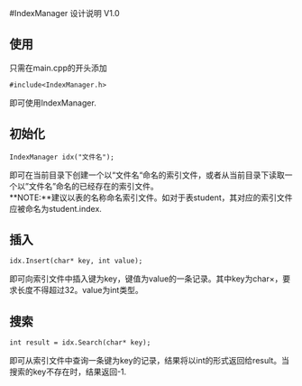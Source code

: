 #IndexManager 设计说明 V1.0

## 使用
只需在main.cpp的开头添加
```
#include<IndexManager.h>
```
即可使用IndexManager.

## 初始化
```
IndexManager idx("文件名");
```
即可在当前目录下创建一个以“文件名“命名的索引文件，或者从当前目录下读取一个以”文件名”命名的已经存在的索引文件。
<br>**NOTE:**建议以表的名称命名索引文件。如对于表student，其对应的索引文件应被命名为student.index.

## 插入
```
idx.Insert(char* key, int value);
```
即可向索引文件中插入键为key，键值为value的一条记录。其中key为char×，要求长度不得超过32。value为int类型。

## 搜索
```
int result = idx.Search(char* key);
```
即可从索引文件中查询一条键为key的记录，结果将以int的形式返回给result。当搜索的key不存在时，结果返回-1.
